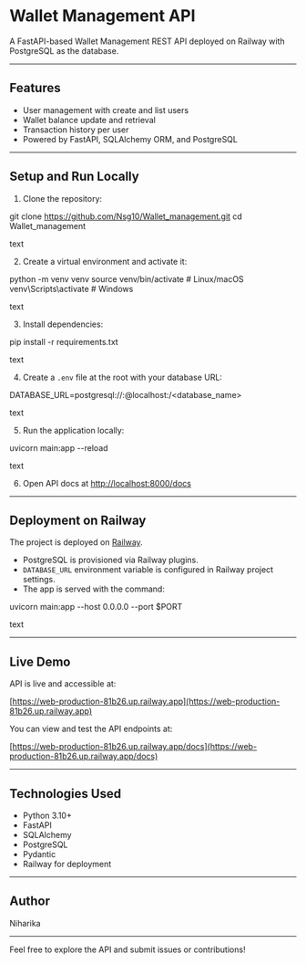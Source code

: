 # Wallet Management API

A FastAPI-based Wallet Management REST API deployed on Railway with PostgreSQL as the database.

---

## Features

- User management with create and list users
- Wallet balance update and retrieval
- Transaction history per user
- Powered by FastAPI, SQLAlchemy ORM, and PostgreSQL

---

## Setup and Run Locally

1. Clone the repository:

git clone https://github.com/Nsg10/Wallet_management.git
cd Wallet_management

text

2. Create a virtual environment and activate it:

python -m venv venv
source venv/bin/activate # Linux/macOS
venv\Scripts\activate # Windows

text

3. Install dependencies:

pip install -r requirements.txt

text

4. Create a `.env` file at the root with your database URL:

DATABASE_URL=postgresql://<username>:<password>@localhost:<port>/<database_name>

text

5. Run the application locally:

uvicorn main:app --reload

text

6. Open API docs at [http://localhost:8000/docs](http://localhost:8000/docs)

---

## Deployment on Railway

The project is deployed on [Railway](https://railway.app).

- PostgreSQL is provisioned via Railway plugins.
- `DATABASE_URL` environment variable is configured in Railway project settings.
- The app is served with the command:

uvicorn main:app --host 0.0.0.0 --port $PORT

text

---

## Live Demo

API is live and accessible at:

[https://web-production-81b26.up.railway.app](https://web-production-81b26.up.railway.app)

You can view and test the API endpoints at:

[https://web-production-81b26.up.railway.app/docs](https://web-production-81b26.up.railway.app/docs)

---

## Technologies Used

- Python 3.10+
- FastAPI
- SQLAlchemy
- PostgreSQL
- Pydantic
- Railway for deployment

---

## Author

Niharika

---

Feel free to explore the API and submit issues or contributions!
